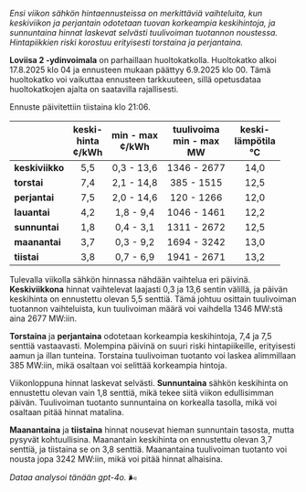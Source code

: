 *Ensi viikon sähkön hintaennusteissa on merkittäviä vaihteluita, kun keskiviikon ja perjantain odotetaan tuovan korkeampia keskihintoja, ja sunnuntaina hinnat laskevat selvästi tuulivoiman tuotannon noustessa. Hintapiikkien riski korostuu erityisesti torstaina ja perjantaina.*

**Loviisa 2 -ydinvoimala** on parhaillaan huoltokatkolla. Huoltokatko alkoi 17.8.2025 klo 04 ja ennusteen mukaan päättyy 6.9.2025 klo 00. Tämä huoltokatko voi vaikuttaa ennusteen tarkkuuteen, sillä opetusdataa huoltokatkojen ajalta on saatavilla rajallisesti.

Ennuste päivitettiin tiistaina klo 21:06.

|            | keski-<br>hinta<br>¢/kWh | min - max<br>¢/kWh | tuulivoima<br>min - max<br>MW | keski-<br>lämpötila<br>°C |
|:-----------|:----------------:|:----------------:|:-------------:|:-------------:|
| **keskiviikko** | 5,5 | 0,3 - 13,6 | 1346 - 2677 | 14,0 |
| **torstai** | 7,4 | 2,1 - 14,8 | 385 - 1515 | 12,5 |
| **perjantai** | 7,5 | 2,0 - 14,6 | 120 - 1266 | 12,0 |
| **lauantai** | 4,2 | 1,8 - 9,4 | 1046 - 1461 | 12,2 |
| **sunnuntai** | 1,8 | 0,4 - 3,1 | 1311 - 2672 | 12,5 |
| **maanantai** | 3,7 | 0,3 - 9,2 | 1694 - 3242 | 13,0 |
| **tiistai** | 3,8 | 0,7 - 6,9 | 1941 - 2671 | 13,2 |

Tulevalla viikolla sähkön hinnassa nähdään vaihtelua eri päivinä. **Keskiviikkona** hinnat vaihtelevat laajasti 0,3 ja 13,6 sentin välillä, ja päivän keskihinta on ennustettu olevan 5,5 senttiä. Tämä johtuu osittain tuulivoiman tuotannon vaihteluista, kun tuulivoiman määrä voi vaihdella 1346 MW:stä aina 2677 MW:iin.

**Torstaina** ja **perjantaina** odotetaan korkeampia keskihintoja, 7,4 ja 7,5 senttiä vastaavasti. Molempina päivinä on suuri riski hintapiikeille, erityisesti aamun ja illan tunteina. Torstaina tuulivoiman tuotanto voi laskea alimmillaan 385 MW:iin, mikä osaltaan voi selittää korkeampia hintoja.

Viikonloppuna hinnat laskevat selvästi. **Sunnuntaina** sähkön keskihinta on ennustettu olevan vain 1,8 senttiä, mikä tekee siitä viikon edullisimman päivän. Tuulivoiman tuotanto sunnuntaina on korkealla tasolla, mikä voi osaltaan pitää hinnat matalina.

**Maanantaina** ja **tiistaina** hinnat nousevat hieman sunnuntain tasosta, mutta pysyvät kohtuullisina. Maanantain keskihinta on ennustettu olevan 3,7 senttiä, ja tiistaina se on 3,8 senttiä. Maanantaina tuulivoiman tuotanto voi nousta jopa 3242 MW:iin, mikä voi pitää hinnat alhaisina.

*Dataa analysoi tänään gpt-4o.* 🌬️
